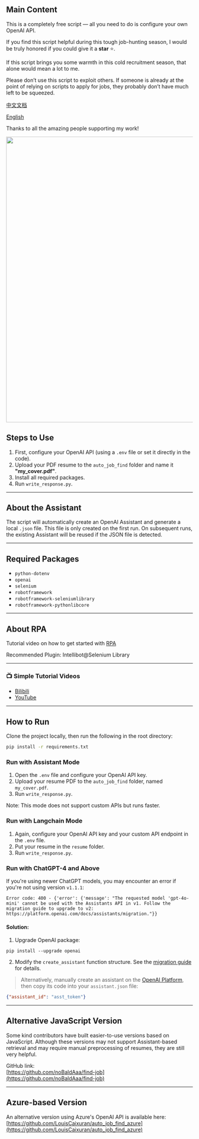## Main Content
This is a completely free script — all you need to do is configure your own OpenAI API.

If you find this script helpful during this tough job-hunting season, I would be truly honored if you could give it a **star** ⭐️.

If this script brings you some warmth in this cold recruitment season, that alone would mean a lot to me.

Please don’t use this script to exploit others. If someone is already at the point of relying on scripts to apply for jobs, they probably don’t have much left to be squeezed.



[中文文档](README_CN.md) 

[English](README.md)

Thanks to all the amazing people supporting my work!

<p align="left">
    <a href="https://github.com/longsizhuo/BossZhiPin_Job_Search/graphs/contributors">
        <img width="770" src="https://contrib.rocks/image?repo=longsizhuo/BossZhiPin_Job_Search&max=300&columns=16" />
    </a>
</p>



## Steps to Use

1. First, configure your OpenAI API (using a `.env` file or set it directly in the code).
2. Upload your PDF resume to the `auto_job_find` folder and name it **"my_cover.pdf"**.
3. Install all required packages.
4. Run `write_response.py`.

---

## About the Assistant

The script will automatically create an OpenAI Assistant and generate a local `.json` file. This file is only created on the first run. On subsequent runs, the existing Assistant will be reused if the JSON file is detected.

---

## Required Packages

- `python-dotenv`  
- `openai`  
- `selenium`  
- `robotframework`  
- `robotframework-seleniumlibrary`  
- `robotframework-pythonlibcore`  

---

## About RPA

Tutorial video on how to get started with [RPA](https://www.youtube.com/watch?v=65OPFmEgCbM&list=PLx4LEkEdFArgrdD_lvXe_hYBy8zM0Sp3b&index=1)

Recommended Plugin: Intellibot@Selenium Library

---

### 📺 Simple Tutorial Videos

- [Bilibili](https://www.bilibili.com/video/BV1UC4y1N78v/?share_source=copy_web&vd_source=b2608434484091fcc64d4eb85233122d)
- [YouTube](https://youtu.be/TlnytEi2lD8?si=jfcDj2MZqBptziZc)

---

## How to Run

Clone the project locally, then run the following in the root directory:
```bash
pip install -r requirements.txt
```

### Run with Assistant Mode

1. Open the `.env` file and configure your OpenAI API key.
2. Upload your resume PDF to the `auto_job_find` folder, named `my_cover.pdf`.
3. Run `write_response.py`.

Note: This mode does not support custom APIs but runs faster.

### Run with Langchain Mode

1. Again, configure your OpenAI API key and your custom API endpoint in the `.env` file.
2. Put your resume in the `resume` folder.
3. Run `write_response.py`.

### Run with ChatGPT-4 and Above

If you're using newer ChatGPT models, you may encounter an error if you're not using version `v1.1.1`:

```
Error code: 400 - {'error': {'message': "The requested model 'gpt-4o-mini' cannot be used with the Assistants API in v1. Follow the migration guide to upgrade to v2: https://platform.openai.com/docs/assistants/migration."}}
```

#### Solution:
1. Upgrade OpenAI package:
```shell
pip install --upgrade openai
```
2. Modify the `create_assistant` function structure. See the [migration guide](https://platform.openai.com/docs/assistants/migration) for details.

> Alternatively, manually create an assistant on the [OpenAI Platform](https://platform.openai.com/assistants/), then copy its code into your `assistant.json` file:
```json
{"assistant_id": "asst_token"}
```

---

## Alternative JavaScript Version

Some kind contributors have built easier-to-use versions based on JavaScript. Although these versions may not support Assistant-based retrieval and may require manual preprocessing of resumes, they are still very helpful.

GitHub link:  
[https://github.com/noBaldAaa/find-job](https://github.com/noBaldAaa/find-job)

---

## Azure-based Version

An alternative version using Azure's OpenAI API is available here:
[https://github.com/LouisCaixuran/auto_job_find_azure](https://github.com/LouisCaixuran/auto_job_find_azure)



